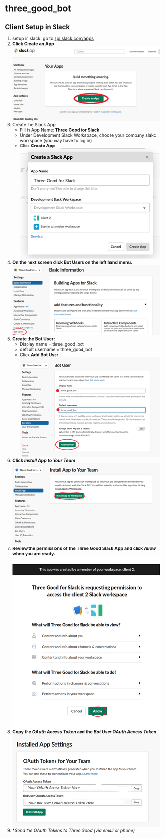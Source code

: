 # three_good_bot

## Client Setup in Slack
1. setup in slack: go to [api.slack.com/apps](https://api.slack.com/apps)
2. **Click Create an App**
![Step 1](/images/step1.png)
3. Create the Slack App: 
    * Fill in App Name: **Three Good for Slack** 
    * Under Development Slack Workspace, choose your company slakc workspace (you may have to log in)
    * Click **Create App**
![Step 2](/images/step2.png)
4. **On the next screen click Bot Users on the left hand menu.**
![Step 3](/images/step3.png)
5. **Create the Bot User:**
   * Display name = three_good_bot
   * default username = three_good_bot
   * Click **Add Bot User**
![Step 4](/images/step4.png)
6. **Click *Install App to Your Team***
![Step 5](/images/step5.png)
7. **Review the permissions of the Three Good Slack App and click *Allow* when you are ready.**
![Step 6](/images/step6.png)
8. **Copy the *OAuth Access Token* and the *Bot User OAuth Access Token***.
![Step 7](/images/step7.png)
9. **Send the OAuth Tokens to Three Good (via email or phone)*
